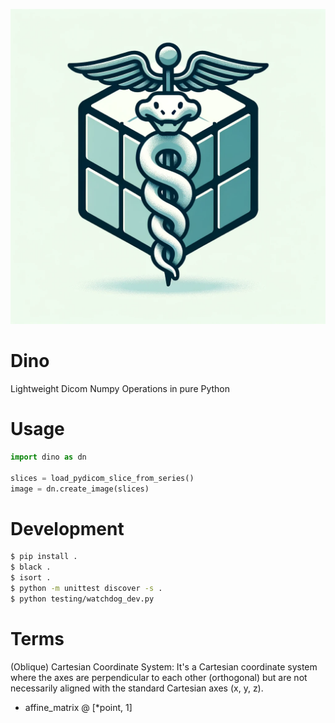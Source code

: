 ![logo created with dall-e](docs/logo.png)

# Dino
Lightweight Dicom Numpy Operations in pure Python

# Usage

```python
import dino as dn

slices = load_pydicom_slice_from_series()
image = dn.create_image(slices)
```

# Development

```bash
$ pip install .
$ black .
$ isort .
$ python -m unittest discover -s .
$ python testing/watchdog_dev.py
```

# Terms

(Oblique) Cartesian Coordinate System: It's a Cartesian coordinate system where the axes are perpendicular to each other (orthogonal) but are not necessarily aligned with the standard Cartesian axes (x, y, z).

- affine_matrix @ [*point, 1]
